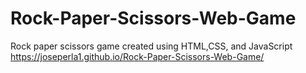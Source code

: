 # Rock-Paper-Scissors-Web-Game
Rock paper scissors  game created using HTML,CSS, and JavaScript
https://joseperla1.github.io/Rock-Paper-Scissors-Web-Game/
